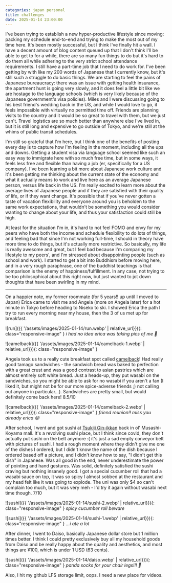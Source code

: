```yaml
---
categories: japan personal
title: challenges
date: 2025-01-14 23:00:00
---
```


I've been trying to establish a new hyper-productive lifestyle since moving: packing my schedule end-to-end and trying to make the most out of my time here. It's been mostly successful, but I think I've finally hit a wall. I have a decent amount of blog content queued up that I don't think I'll be able to get to for a while, there are so many fun things to do but it's hard to do them all while adhering to the very strict school attendance requirements. I still have a part-time job that I need to do work for. I've been getting by with like my 200 words of Japanese that I currently know, but it's still such a struggle to do basic things. We are starting to feel the pains of Japanese bureaucracy: there was an issue with getting health insurance, the apartment hunt is going very slowly, and it does feel a little bit like we are hostage to the language schools (which is very likely because of the Japanese government's visa policies). Miles and I were discussing going to his best friend's wedding back in the US, and while I would love to go, it feels impossible with virtually no permitted time off. Friends are planning visits to the country and it would be so great to travel with them, but we just can't. Travel logistics are so much better than anywhere else I've lived in, but it is still long and expensive to go outside of Tokyo, and we're still at the whims of public transit schedules.

I'm still so grateful that I'm here, but I think one of the benefits of posting every day is to capture how I'm feeling in the moment, including all the ups and downs. Getting a student visa via language school seemed like such an easy way to immigrate here with so much free time, but in some ways, it feels less free and flexible than having a job (er, specifically for a US company). I've been learning a bit more about Japanese work culture and it's been getting me thinking about the current state of the economy and what it actually means to work and live here as an average Japanese person, versus life back in the US. I'm really excited to learn more about the average lives of Japanese people and if they are satisfied with their quality of life, or if they want change. It's possible that if you've never gotten a taste of vacation flexibility and everyone around you is beholden to the same work expectations, that wouldn't be something you would consider wanting to change about your life, and thus your satisfaction could still be high.

At least for the situation I'm in, it's hard to not feel FOMO and envy for my peers who have both the income and schedule flexibility to do lots of things, and feeling bad that since I'm not working full-time, I should in theory have more time to do things, but it's actually more restrictive. So basically, my life is really awesome and great, but I feel bad because I'm comparing my lifestyle to my peers', and I'm stressed about disappointing people (such as school and work). I started to get a bit into Buddhism before moving here, and in a very rough paraphrase, one of the buddhist teachings is that comparison is the enemy of happiness/fulfillment. In any case, not trying to be too philosophical about this right now, but just wanted to jot down thoughts that have been swirling in my mind.

---

On a happier note, my former roommate (for 5 years!! up until I moved to Japan) Erica came to visit me and Angela (more on Angela later) for a hot minute in Tokyo before heading to Niseko to ski. I showed Erica the path I try to run every morning near my house, then the 3 of us met up for breakfast.

![run]({{ '/assets/images/2025-01-14/run.webp' | relative_url}}){: class="responsive-image" }
_i had no idea erica was taking pics of me 🙈_

![camelback]({{ '/assets/images/2025-01-14/camelback-1.webp' | relative_url}}){: class="responsive-image" }

Angela took us to a really cute breakfast spot called [camelback](https://maps.app.goo.gl/SJHJisjzn23qRdod6)! Had really good tamago sandwiches - the sandwich bread was baked to perfection with a great crust and was a good contrast to asian pastries which are almost entirely soft white bread. Just a heads-up, they put wasabi on the sandwiches, so you might be able to ask for no wasabi if you aren't a fan (I liked it, but might not be for our more spice-adverse friends ;) not calling out anyone in particular...). Sandwiches are pretty small, but would definitely come back here! 8.5/10

![camelback]({{ '/assets/images/2025-01-14/camelback-2.webp' | relative_url}}){: class="responsive-image" }
_friend reunion!! miss you already erica 😢_

After school, I went and got sushi at [Tsukiji Gin-ikkan](https://maps.app.goo.gl/tZVZ993LBZLaDCy86) back in ol' Musashi-Koyama mall. It's a revolving sushi place, but I think since covid, they don't actually put sushi on the belt anymore :( it's just a sad empty conveyor belt with pictures of sushi. I had a rough moment where they didn't give me one of the dishes I ordered, but I didn't know the name of the dish because I ordered based off a picture, and I didn't know how to say, "I didn't get this dish" in Japanese. Was all good in the end, never underestimate the power of pointing and hand gestures. Was solid, definitely satisfied the sushi craving but nothing insanely good. I got a special cucumber roll that had a wasabi sauce on top, it was so spicy I almost sobbed at the restaurant and my head felt like it was going to explode. The uni was only $4 so can't complain too much, but it was very meh - I'd try it again without wasabi next time though. 7/10

![sushi]({{ '/assets/images/2025-01-14/sushi-2.webp' | relative_url}}){: class="responsive-image" }
_spicy cucumber roll beware_

![sushi]({{ '/assets/images/2025-01-14/sushi-1.webp' | relative_url}}){: class="responsive-image" }
_...i ate a lot_

After dinner, I went to Daiso, basically Japanese dollar store but 1 million times better. I think I could pretty exclusively buy all my household goods from Daiso and be really happy about the quality and aesthetics, and most things are ¥100, which is under 1 USD (63 cents).

![sushi]({{ '/assets/images/2025-01-14/daiso.webp' | relative_url}}){: class="responsive-image" }
_panda socks for your chair legs!!! 🥺_

Also, I hit my github LFS storage limit, oops. I need a new place for videos.